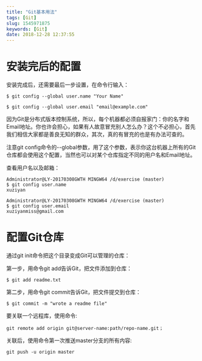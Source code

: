 ```yaml
---
title: "Git基本用法"
tags: [Git]
slug: 1545971875
keywords: [Git]
date: 2018-12-28 12:37:55
---
```


# 安装完后的配置

安装完成后，还需要最后一步设置，在命令行输入：

`$ git config --global user.name "Your Name"`

`$ git config --global user.email "email@example.com"`

因为Git是分布式版本控制系统，所以，每个机器都必须自报家门：你的名字和Email地址。你也许会担心，如果有人故意冒充别人怎么办？这个不必担心，首先我们相信大家都是善良无知的群众，其次，真的有冒充的也是有办法可查的。

注意git config命令的--global参数，用了这个参数，表示你这台机器上所有的Git仓库都会使用这个配置，当然也可以对某个仓库指定不同的用户名和Email地址。

查看用户名以及邮箱：
```
Administrator@LY-20170308GWTH MINGW64 /d/exercise (master)
$ git config user.name
xuziyan

Administrator@LY-20170308GWTH MINGW64 /d/exercise (master)
$ git config user.email
xuziyanmiss@gmail.com
```
# 配置Git仓库
通过git init命令把这个目录变成Git可以管理的仓库：

第一步，用命令git add告诉Git，把文件添加到仓库：

`$ git add readme.txt`

第二步，用命令git commit告诉Git，把文件提交到仓库：

`$ git commit -m "wrote a readme file"`

要关联一个远程库，使用命令:

`git remote add origin git@server-name:path/repo-name.git；`

关联后，使用命令第一次推送master分支的所有内容:

`git push -u origin master`
